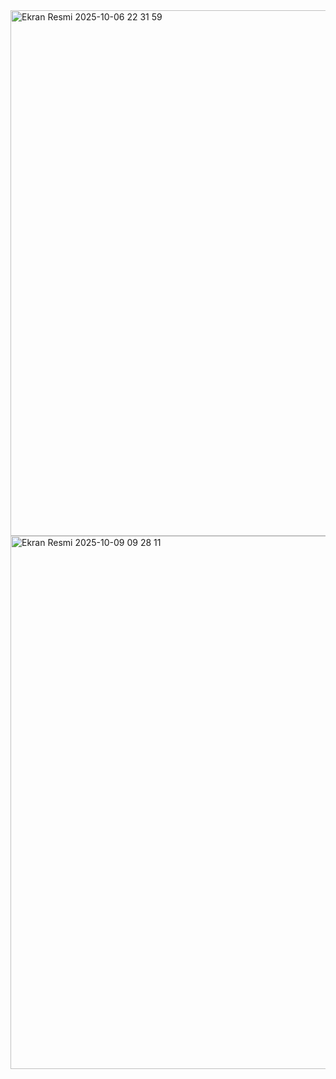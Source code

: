 <img width="1499" height="841" alt="Ekran Resmi 2025-10-06 22 31 59" src="https://github.com/user-attachments/assets/b8242690-8fcb-4be7-83ca-15c899fa0d67" />


<img width="1506" height="853" alt="Ekran Resmi 2025-10-09 09 28 11" src="https://github.com/user-attachments/assets/dc222973-266e-4b85-b662-ea4737a23eab" />
